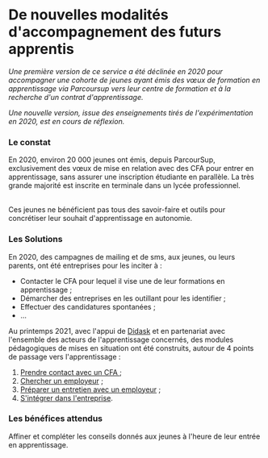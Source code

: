 # De nouvelles modalités d'accompagnement des futurs apprentis

_Une première version de ce service a été déclinée en 2020 pour accompagner une cohorte de jeunes ayant émis des vœux de formation en apprentissage via Parcoursup vers leur centre de formation et à la recherche d'un contrat d'apprentissage._

_Une nouvelle version, issue des enseignements tirés de l'expérimentation en 2020, est en cours de réflexion._

### Le constat

En 2020, environ 20 000 jeunes ont émis, depuis ParcourSup, exclusivement des vœux de mise en relation avec des CFA pour entrer en apprentissage, sans assurer une inscription étudiante en parallèle. La très grande majorité est inscrite en terminale dans un lycée professionnel.&#x20;

\
Ces jeunes ne bénéficient pas tous des savoir-faire et outils pour concrétiser leur souhait d'apprentissage en autonomie.

### Les Solutions

En 2020, des campagnes de mailing et de sms, aux jeunes, ou leurs parents, ont été entreprises pour les inciter à :

* Contacter le CFA pour lequel il vise une de leur formations en apprentissage ;
* Démarcher des entreprises en les outillant pour les identifier ;
* Effectuer des candidatures spontanées ;
* ...

Au printemps 2021, avec l'appui de [Didask](https://www.didask.com/) et en partenariat avec l'ensemble des acteurs de l'apprentissage concernés, des modules pédagogiques de mises en situation ont été construits, autour de 4 points de passage vers l'apprentissage :

1. [Prendre contact avec un CFA ](https://dinum-beta.didask.com/courses/demonstration/60abc18c075edf000065c987);
2. [Chercher un employeur](https://dinum-beta.didask.com/courses/demonstration/60d21bf5be76560000ae916e) ;
3. [Préparer un entretien avec un employeur](https://dinum-beta.didask.com/courses/demonstration/60d1adbb877dae00003f0eac) ;
4. [S'intégrer dans l'entreprise](https://dinum-beta.didask.com/courses/demonstration/6283bd5ad9c7ae00003ede91).

### Les bénéfices attendus

Affiner et compléter les conseils donnés aux jeunes à l'heure de leur entrée en apprentissage.

